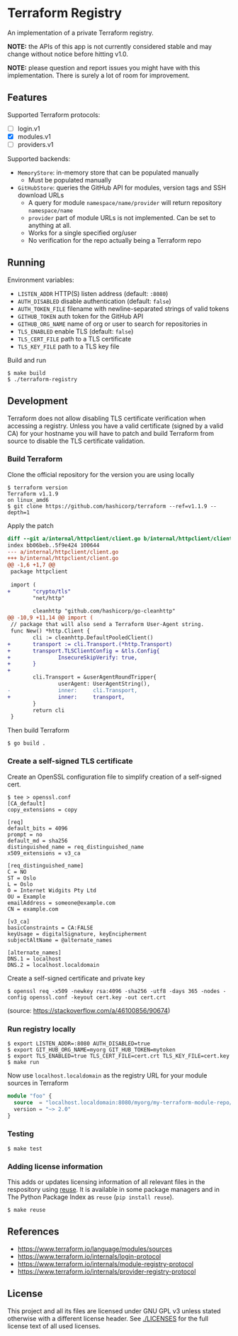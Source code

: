<!--
SPDX-FileCopyrightText: 2022 NRK

SPDX-License-Identifier: GPL-3.0-only
-->

# Terraform Registry

An implementation of a private Terraform registry.

**NOTE:** the APIs of this app is not currently considered stable and may
change without notice before hitting v1.0.

**NOTE:** please question and report issues you might have with this implementation.
There is surely a lot of room for improvement.

## Features

Supported Terraform protocols:
- [ ] login.v1
- [x] modules.v1
- [ ] providers.v1

Supported backends:
- `MemoryStore`: in-memory store that can be populated manually
  - Must be populated manually
- `GitHubStore`: queries the GitHub API for modules, version tags and SSH download URLs
  - A query for module `namespace/name/provider` will return repository `namespace/name`
  - `provider` part of module URLs is not implemented. Can be set to anything at all.
  - Works for a single specified org/user
  - No verification for the repo actually being a Terraform repo

## Running

Environment variables:
- `LISTEN_ADDR` HTTP(S) listen address (default: `:8080`)
- `AUTH_DISABLED` disable authentication (default: `false`)
- `AUTH_TOKEN_FILE` filename with newline-separated strings of valid tokens
- `GITHUB_TOKEN` auth token for the GitHub API
- `GITHUB_ORG_NAME` name of org or user to search for repositories in
- `TLS_ENABLED` enable TLS (default: `false`)
- `TLS_CERT_FILE` path to a TLS certificate
- `TLS_KEY_FILE` path to a TLS key file

Build and run

```
$ make build
$ ./terraform-registry
```

## Development

Terraform does not allow disabling TLS certificate verification when accessing
a registry. Unless you have a valid certificate (signed by a valid CA) for your
hostname you will have to patch and build Terraform from source to disable the
TLS certificate validation.

### Build Terraform

Clone the official repository for the version you are using locally

```
$ terraform version
Terraform v1.1.9
on linux_amd6
$ git clone https://github.com/hashicorp/terraform --ref=v1.1.9 --depth=1
```

Apply the patch


```diff
diff --git a/internal/httpclient/client.go b/internal/httpclient/client.go
index bb06beb..5f9e424 100644
--- a/internal/httpclient/client.go
+++ b/internal/httpclient/client.go
@@ -1,6 +1,7 @@
 package httpclient
 
 import (
+       "crypto/tls"
        "net/http"
 
        cleanhttp "github.com/hashicorp/go-cleanhttp"
@@ -10,9 +11,14 @@ import (
 // package that will also send a Terraform User-Agent string.
 func New() *http.Client {
        cli := cleanhttp.DefaultPooledClient()
+       transport := cli.Transport.(*http.Transport)
+       transport.TLSClientConfig = &tls.Config{
+               InsecureSkipVerify: true,
+       }
+
        cli.Transport = &userAgentRoundTripper{
                userAgent: UserAgentString(),
-               inner:     cli.Transport,
+               inner:     transport,
        }
        return cli
 }
```

Then build Terraform

```
$ go build .
```

### Create a self-signed TLS certificate

Create an OpenSSL configuration file to simplify creation of a self-signed cert.

```
$ tee > openssl.conf
[CA_default]
copy_extensions = copy

[req]
default_bits = 4096
prompt = no
default_md = sha256
distinguished_name = req_distinguished_name
x509_extensions = v3_ca

[req_distinguished_name]
C = NO
ST = Oslo
L = Oslo
O = Internet Widgits Pty Ltd
OU = Example
emailAddress = someone@example.com
CN = example.com

[v3_ca]
basicConstraints = CA:FALSE
keyUsage = digitalSignature, keyEncipherment
subjectAltName = @alternate_names

[alternate_names]
DNS.1 = localhost
DNS.2 = localhost.localdomain
```

Create a self-signed certificate and private key

```
$ openssl req -x509 -newkey rsa:4096 -sha256 -utf8 -days 365 -nodes -config openssl.conf -keyout cert.key -out cert.crt
```

(source: https://stackoverflow.com/a/46100856/90674)

### Run registry locally

```
$ export LISTEN_ADDR=:8080 AUTH_DISABLED=true
$ export GIT_HUB_ORG_NAME=myorg GIT_HUB_TOKEN=mytoken
$ export TLS_ENABLED=true TLS_CERT_FILE=cert.crt TLS_KEY_FILE=cert.key
$ make run
```

Now use `localhost.localdomain` as the registry URL for your module sources
in Terraform

```terraform
module "foo" {
  source  = "localhost.localdomain:8080/myorg/my-terraform-module-repo/generic//my-module"
  version = "~> 2.0"
}
```

### Testing

```
$ make test
```

### Adding license information

This adds or updates licensing information of all relevant files in the respository
using [reuse](https://git.fsfe.org/reuse/tool#install). It is available in some package
managers and in The Python Package Index as `reuse` (`pip install reuse`).

```
$ make reuse
```

## References
- <https://www.terraform.io/language/modules/sources>
- <https://www.terraform.io/internals/login-protocol>
- <https://www.terraform.io/internals/module-registry-protocol>
- <https://www.terraform.io/internals/provider-registry-protocol>

## License

This project and all its files are licensed under GNU GPL v3 unless stated
otherwise with a different license header. See [./LICENSES](./LICENSES) for
the full license text of all used licenses.
